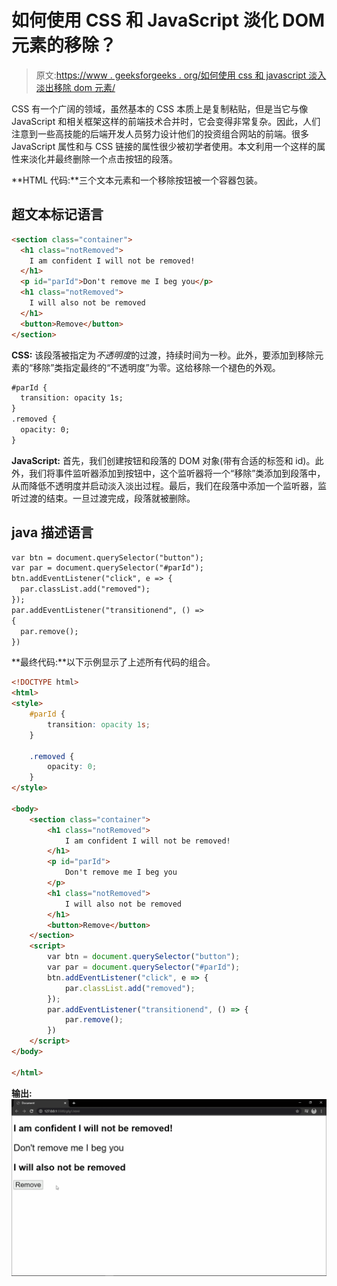 # 如何使用 CSS 和 JavaScript 淡化 DOM 元素的移除？

> 原文:[https://www . geeksforgeeks . org/如何使用 css 和 javascript 淡入淡出移除 dom 元素/](https://www.geeksforgeeks.org/how-to-fade-the-removal-of-a-dom-element-using-css-and-javascript/)

CSS 有一个广阔的领域，虽然基本的 CSS 本质上是复制粘贴，但是当它与像 JavaScript 和相关框架这样的前端技术合并时，它会变得非常复杂。因此，人们注意到一些高技能的后端开发人员努力设计他们的投资组合网站的前端。很多 JavaScript 属性和与 CSS 链接的属性很少被初学者使用。本文利用一个这样的属性来淡化并最终删除一个点击按钮的段落。

**HTML 代码:**三个文本元素和一个移除按钮被一个容器包装。

## 超文本标记语言

```html
<section class="container">
  <h1 class="notRemoved">
    I am confident I will not be removed!
  </h1>
  <p id="parId">Don't remove me I beg you</p>
  <h1 class="notRemoved">
    I will also not be removed
  </h1>
  <button>Remove</button>
</section>
```

**CSS:** 该段落被指定为*不透明度*的过渡，持续时间为一秒。此外，要添加到移除元素的“移除”类指定最终的“不透明度”为零。这给移除一个褪色的外观。

```html
#parId {
  transition: opacity 1s;
}
.removed {
  opacity: 0;
}

```

**JavaScript:** 首先，我们创建按钮和段落的 DOM 对象(带有合适的标签和 id)。此外，我们将事件监听器添加到按钮中，这个监听器将一个“移除”类添加到段落中，从而降低不透明度并启动淡入淡出过程。最后，我们在段落中添加一个监听器，监听过渡的结束。一旦过渡完成，段落就被删除。

## java 描述语言

```html
var btn = document.querySelector("button");
var par = document.querySelector("#parId");
btn.addEventListener("click", e => {  
  par.classList.add("removed");
});
par.addEventListener("transitionend", () => 
{
  par.remove();
})
```

**最终代码:**以下示例显示了上述所有代码的组合。

```html
<!DOCTYPE html>
<html>
<style>
    #parId {
        transition: opacity 1s;
    }

    .removed {
        opacity: 0;
    }
</style>

<body>
    <section class="container">
        <h1 class="notRemoved">
            I am confident I will not be removed!
        </h1>
        <p id="parId">
            Don't remove me I beg you
        </p>
        <h1 class="notRemoved">
            I will also not be removed
        </h1>
        <button>Remove</button>
    </section>
    <script>
        var btn = document.querySelector("button");
        var par = document.querySelector("#parId");
        btn.addEventListener("click", e => {
            par.classList.add("removed");
        });
        par.addEventListener("transitionend", () => {
            par.remove();
        })
    </script>
</body>

</html>
```

**输出:**
![](img/8b0b0fcab3371c047e65beddec07c068.png)